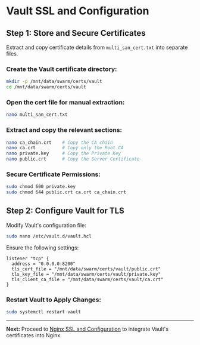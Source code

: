 # Vault SSL and Configuration

## Step 1: Store and Secure Certificates

Extract and copy certificate details from `multi_san_cert.txt` into separate files.

### Create the Vault certificate directory:
```sh
mkdir -p /mnt/data/swarm/certs/vault
cd /mnt/data/swarm/certs/vault
```

### Open the cert file for manual extraction:
```sh
nano multi_san_cert.txt
```

### Extract and copy the relevant sections:
```sh
nano ca_chain.crt    # Copy the CA chain
nano ca.crt          # Copy only the Root CA
nano private.key     # Copy the Private Key
nano public.crt      # Copy the Server Certificate
```

### Secure Certificate Permissions:
```sh
sudo chmod 600 private.key
sudo chmod 644 public.crt ca.crt ca_chain.crt
```

## Step 2: Configure Vault for TLS

Modify Vault's configuration file:
```sh
sudo nano /etc/vault.d/vault.hcl
```
Ensure the following settings:
```hcl
listener "tcp" {
  address = "0.0.0.0:8200"
  tls_cert_file = "/mnt/data/swarm/certs/vault/public.crt"
  tls_key_file = "/mnt/data/swarm/certs/vault/private.key"
  tls_client_ca_file = "/mnt/data/swarm/certs/vault/ca.crt"
}
```

### Restart Vault to Apply Changes:
```sh
sudo systemctl restart vault
```

---

**Next:** Proceed to [Nginx SSL and Configuration](#) to integrate Vault's certificates into Nginx.

